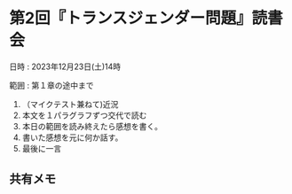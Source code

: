 # 第2回『トランスジェンダー問題』読書会

日時
:    2023年12月23日(土)14時

範囲
:    第１章の途中まで

1. （マイクテスト兼ねて)近況
2. 本文を１パラグラフずつ交代で読む
3. 本日の範囲を読み終えたら感想を書く。
4. 書いた感想を元に何か話す。
5. 最後に一言

共有メモ
----
